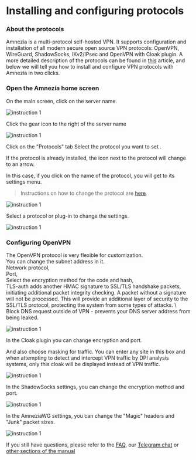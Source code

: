 # Installing and configuring protocols

### About the protocols

Amnezia is a multi-protocol self-hosted VPN. It supports configuration and installation of all modern secure open source VPN protocols: 
OpenVPN, WireGuard, ShadowSocks, IKv2/IPsec and OpenVPN with Cloak plugin. A more detailed description of the protocols can be found in [this] article, 
and below we will tell you how to install and configure VPN protocols with Amnezia in two clicks.
&nbsp;

### Open the Amnezia home screen 

On the main screen, click on the server name.

![instruction 1](https://raw.githubusercontent.com/amnezia-vpn/amnezia.org-content/master/docs/en/instructions/11_installation-configuration-protocols/img/icp_en_1.png)

Click the gear icon to the right of the server name


![instruction 1](https://raw.githubusercontent.com/amnezia-vpn/amnezia.org-content/master/docs/en/instructions/11_installation-configuration-protocols/img/icp_en_2.png)

Click on the "Protocols" tab 
Select the protocol you want to set . 

If the protocol is already installed, the icon next to the protocol will change to an arrow.  

In this case, if you click on the name of the protocol, you will get to its settings menu.

> Instructions on how to change the protocol are [here].

![instruction 1](https://raw.githubusercontent.com/amnezia-vpn/amnezia.org-content/master/docs/en/instructions/11_installation-configuration-protocols/img/icp_en_3.png)

Select a protocol or plug-in to change the settings.

![instruction 1](https://raw.githubusercontent.com/amnezia-vpn/amnezia.org-content/master/docs/en/instructions/11_installation-configuration-protocols/img/icp_en_4.png)

### Configuring OpenVPN

The OpenVPN protocol is very flexible for customization. \
You can change the subnet address in it. \
Network protocol, \
Port, \
Select the encryption method for the code and hash, \
TLS-auth adds another HMAC signature to SSL/TLS handshake packets, initiating additional packet integrity checking. 
A packet without a signature will not be processed. This will provide an additional layer of security to the SSL/TLS protocol, 
protecting the system from some types of attacks. \ 
Block DNS request outside of VPN - prevents your DNS server address from being leaked.

![instruction 1](https://raw.githubusercontent.com/amnezia-vpn/amnezia.org-content/master/docs/en/instructions/11_installation-configuration-protocols/img/icp_en_5.png)

In the Cloak plugin you can change encryption and port. 

And also choose masking for traffic. 
You can enter any site in this box and when attempting to detect and intercept VPN traffic by DPI analysis systems, only this cloak will be displayed instead of VPN traffic.

![instruction 1](https://raw.githubusercontent.com/amnezia-vpn/amnezia.org-content/master/docs/en/instructions/11_installation-configuration-protocols/img/icp_en_6.png)

In the ShadowSocks settings, you can change the encryption method and port.

![instruction 1](https://raw.githubusercontent.com/amnezia-vpn/amnezia.org-content/master/docs/en/instructions/11_installation-configuration-protocols/img/icp_en_7.png)

In the AmneziaWG settings, you can change the "Magic" headers and "Junk" packet sizes.

![instruction 1](https://raw.githubusercontent.com/amnezia-vpn/amnezia.org-content/master/docs/en/instructions/11_installation-configuration-protocols/img/icp_en_8.png)

If you still have questions, please refer to the [FAQ], our [Telegram chat] or [other sections of the manual]

[amnezia-site-ext-link]: https://amnezia-web-nx1r.vercel.app
[about-int-link]: /about
[this]: ../instructions/09_about_protocols
[here]: ../instructions/14_protocol-change
[FAQ]: ../faq 
[Telegram chat]: https://t.me/amnezia_vpn_en 
[other sections of the manual]: ../instructions














